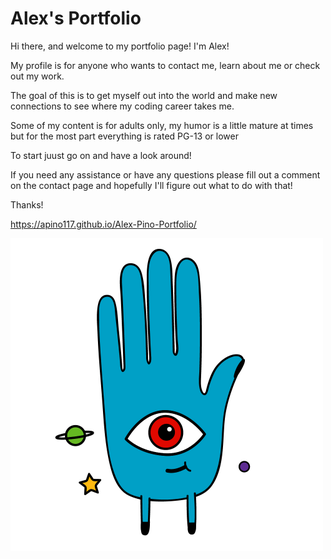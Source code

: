 # Alex's Portfolio

Hi there, and welcome to my portfolio page! I'm Alex!

My profile is for anyone who wants to contact me, learn about me or check out my work.

The goal of this is to get myself out into the world and make new connections to see where my coding career takes me.

Some of my content is for adults only, my humor is a little mature at times but for the most part everything is rated PG-13 or lower

To start juust go on and have a look around!

If you need any assistance or have any questions please fill out a comment on the contact page and hopefully I'll figure out what to do with that!

Thanks!

https://apino117.github.io/Alex-Pino-Portfolio/

![Waving_Gif](assets/images/waving.gif) 